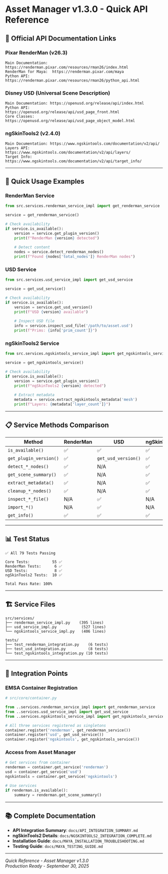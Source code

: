 # Asset Manager v1.3.0 - Quick API Reference

## 🔗 Official API Documentation Links

### Pixar RenderMan (v26.3)

```text
Main Documentation: https://renderman.pixar.com/resources/rman26/index.html
RenderMan for Maya:  https://renderman.pixar.com/maya
Python API:          https://renderman.pixar.com/resources/rman26/python_api.html
```

### Disney USD (Universal Scene Description)

```text
Main Documentation: https://openusd.org/release/api/index.html
Python API:         https://openusd.org/release/api/usd_page_front.html
Core Classes:       https://openusd.org/release/api/usd_page_object_model.html
```

### ngSkinTools2 (v2.4.0)

```text
Main Documentation: https://www.ngskintools.com/documentation/v2/api/
Layers API:         https://www.ngskintools.com/documentation/v2/api/layers/
Target Info:        https://www.ngskintools.com/documentation/v2/api/target_info/
```

---

## 🚀 Quick Usage Examples

### RenderMan Service

```python
from src.services.renderman_service_impl import get_renderman_service

service = get_renderman_service()

# Check availability
if service.is_available():
    version = service.get_plugin_version()
    print(f"RenderMan {version} detected")
    
    # Detect content
    nodes = service.detect_renderman_nodes()
    print(f"Found {nodes['total_nodes']} RenderMan nodes")
```

### USD Service

```python
from src.services.usd_service_impl import get_usd_service

service = get_usd_service()

# Check availability
if service.is_available():
    version = service.get_usd_version()
    print(f"USD {version} available")
    
    # Inspect USD file
    info = service.inspect_usd_file('/path/to/asset.usd')
    print(f"Prims: {info['prim_count']}")
```

### ngSkinTools2 Service

```python
from src.services.ngskintools_service_impl import get_ngskintools_service

service = get_ngskintools_service()

# Check availability
if service.is_available():
    version = service.get_plugin_version()
    print(f"ngSkinTools2 {version} detected")
    
    # Extract metadata
    metadata = service.extract_ngskintools_metadata('mesh')
    print(f"Layers: {metadata['layer_count']}")
```

---

## 📋 Service Methods Comparison

| Method | RenderMan | USD | ngSkinTools2 |
|--------|-----------|-----|--------------|
| `is_available()` | ✅ | ✅ | ✅ |
| `get_plugin_version()` | ✅ | `get_usd_version()` | ✅ |
| `detect_*_nodes()` | ✅ | N/A | ✅ |
| `get_scene_summary()` | ✅ | N/A | ✅ |
| `extract_metadata()` | ✅ | N/A | ✅ |
| `cleanup_*_nodes()` | ✅ | N/A | ✅ |
| `inspect_*_file()` | N/A | ✅ | N/A |
| `import_*()` | N/A | ✅ | N/A |
| `get_info()` | ✅ | ✅ | ✅ |

---

## 📊 Test Status

```text
✅ All 79 Tests Passing

Core Tests:          55 ✅
RenderMan Tests:      6 ✅
USD Tests:            8 ✅
ngSkinTools2 Tests:  10 ✅

Total Pass Rate: 100%
```

---

## 🏗️ Service Files

```text
src/services/
├── renderman_service_impl.py    (395 lines)
├── usd_service_impl.py           (527 lines)
└── ngskintools_service_impl.py   (406 lines)

tests/
├── test_renderman_integration.py    (6 tests)
├── test_usd_integration.py          (8 tests)
└── test_ngskintools_integration.py (10 tests)
```

---

## 🎯 Integration Points

### EMSA Container Registration

```python
# src/core/container.py

from ..services.renderman_service_impl import get_renderman_service
from ..services.usd_service_impl import get_usd_service
from ..services.ngskintools_service_impl import get_ngskintools_service

# All three services registered as singletons
container.register('renderman', get_renderman_service())
container.register('usd', get_usd_service())
container.register('ngskintools', get_ngskintools_service())
```

### Access from Asset Manager

```python
# Get services from container
renderman = container.get_service('renderman')
usd = container.get_service('usd')
ngskintools = container.get_service('ngskintools')

# Use services
if renderman.is_available():
    summary = renderman.get_scene_summary()
```

---

## 📚 Complete Documentation

- **API Integration Summary**: `docs/API_INTEGRATION_SUMMARY.md`
- **ngSkinTools2 Details**: `docs/NGSKINTOOLS2_INTEGRATION_COMPLETE.md`
- **Installation Guide**: `docs/MAYA_INSTALLATION_TROUBLESHOOTING.md`
- **Testing Guide**: `docs/MAYA_TESTING_GUIDE.md`

---

*Quick Reference - Asset Manager v1.3.0*  
*Production Ready - September 30, 2025*

